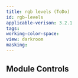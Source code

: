 ```yaml
---
title: rgb levels (ToDo)
id: rgb-levels
applicable-verison: 3.2.1
tags: 
working-color-space:  
view: darkroom
masking: 
---
```


## Module Controls

